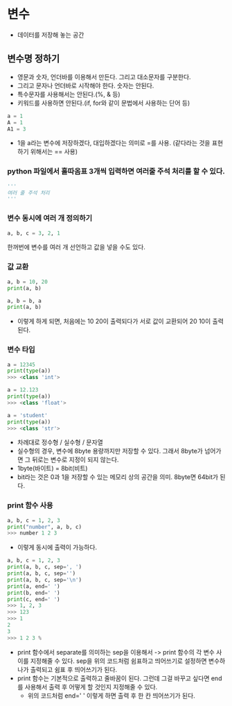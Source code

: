 # 변수
- 데이터를 저장해 놓는 공간

## 변수명 정하기
- 영문과 숫자, 언더바를 이용해서 만든다. 그리고 대소문자를 구분한다. 
- 그리고 문자나 언더바로 시작해야 한다. 숫자는 안된다.
- 특수문자를 사용해서는 안된다.(%, & 등)
- 키워드를 사용하면 안된다.(if, for와 같이 문법에서 사용하는 단어 등)

```python
a = 1
A = 1
A1 = 3
```
- 1을 a라는 변수에 저장하겠다, 대입하겠다는 의미로 =를 사용. (같다라는 것을 표현하기 위해서는 == 사용)

### python 파일에서 홀따옴표 3개씩 입력하면 여러줄 주석 처리를 할 수 있다.
```python
'''
여러 줄 주석 처리
'''
```

### 변수 동시에 여러 개 정의하기
```python
a, b, c = 3, 2, 1
```
한꺼번에 변수를 여러 개 선언하고 값을 넣을 수도 있다.


### 값 교환
```python
a, b = 10, 20
print(a, b)

a, b = b, a
print(a, b)
```
- 이렇게 하게 되면, 처음에는 10 20이 출력되다가 서로 값이 교환되어 20 10이 출력된다.


### 변수 타입
```python
a = 12345
print(type(a))
>>> <class 'int'>

a = 12.123
print(type(a))
>>> <class 'float'>

a = 'student'
print(type(a))
>>> <class 'str'>
```

- 차례대로 정수형 / 실수형 / 문자열
- 실수형의 경우, 변수에 8byte 용량까지만 저장할 수 있다. 그래서 8byte가 넘어가면 그 뒤로는 변수로 지정이 되지 않는다.
- 1byte(바이트) = 8bit(비트)
- bit라는 것은 0과 1을 저장할 수 있는 메모리 상의 공간을 의미. 8byte면 64bit가 된다.   


### print 함수 사용
```python
a, b, c = 1, 2, 3
print("number", a, b, c)
>>> number 1 2 3
```
- 이렇게 동시에 출력이 가능하다.

```python
a, b, c = 1, 2, 3
print(a, b, c, sep=', ')
print(a, b, c, sep='')
print(a, b, c, sep='\n')
print(a, end=' ')
print(b, end=' ')
print(c, end=' ')
>>> 1, 2, 3
>>> 123
>>> 1
2
3
>>> 1 2 3 % 
```
- print 함수에서 separate를 의미하는 sep을 이용해서 -> print 함수의 각 변수 사이를 지정해줄 수 있다. sep을 위의 코드처럼 쉼표하고 띄어쓰기로 설정하면 변수하나가 출력되고 쉼표 후 띄어쓰기가 된다. 
- print 함수는 기본적으로 출력하고 줄바꿈이 된다. 그런데 그걸 바꾸고 싶다면 end를 사용해서 출력 후 어떻게 할 것인지 지정해줄 수 있다.  
  - 위의 코드처럼 end=' ' 이렇게 하면 출력 후 한 칸 띄어쓰기가 된다.
